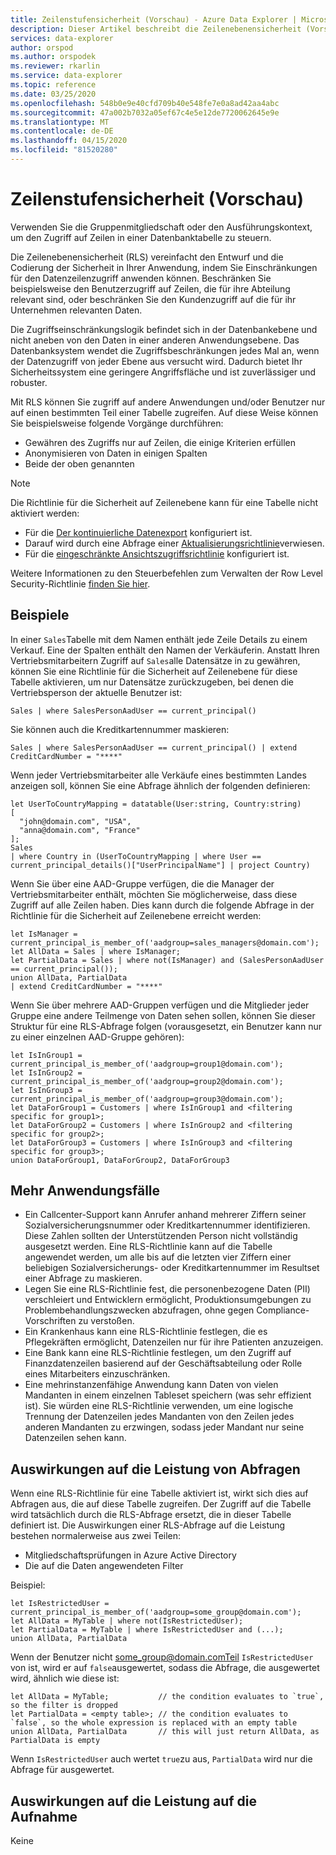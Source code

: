 ```yaml
---
title: Zeilenstufensicherheit (Vorschau) - Azure Data Explorer | Microsoft Docs
description: Dieser Artikel beschreibt die Zeilenebenensicherheit (Vorschau) in Azure Data Explorer.
services: data-explorer
author: orspod
ms.author: orspodek
ms.reviewer: rkarlin
ms.service: data-explorer
ms.topic: reference
ms.date: 03/25/2020
ms.openlocfilehash: 548b0e9e40cfd709b40e548fe7e0a8ad42aa4abc
ms.sourcegitcommit: 47a002b7032a05ef67c4e5e12de7720062645e9e
ms.translationtype: MT
ms.contentlocale: de-DE
ms.lasthandoff: 04/15/2020
ms.locfileid: "81520280"
---
```

# <a name="row-level-security-preview"></a>Zeilenstufensicherheit (Vorschau)

Verwenden Sie die Gruppenmitgliedschaft oder den Ausführungskontext, um den Zugriff auf Zeilen in einer Datenbanktabelle zu steuern.

Die Zeilenebenensicherheit (RLS) vereinfacht den Entwurf und die Codierung der Sicherheit in Ihrer Anwendung, indem Sie Einschränkungen für den Datenzeilenzugriff anwenden können. Beschränken Sie beispielsweise den Benutzerzugriff auf Zeilen, die für ihre Abteilung relevant sind, oder beschränken Sie den Kundenzugriff auf die für ihr Unternehmen relevanten Daten.

Die Zugriffseinschränkungslogik befindet sich in der Datenbankebene und nicht aneben von den Daten in einer anderen Anwendungsebene. Das Datenbanksystem wendet die Zugriffsbeschränkungen jedes Mal an, wenn der Datenzugriff von jeder Ebene aus versucht wird. Dadurch bietet Ihr Sicherheitssystem eine geringere Angriffsfläche und ist zuverlässiger und robuster.

Mit RLS können Sie zugriff auf andere Anwendungen und/oder Benutzer nur auf einen bestimmten Teil einer Tabelle zugreifen. Auf diese Weise können Sie beispielsweise folgende Vorgänge durchführen:

* Gewähren des Zugriffs nur auf Zeilen, die einige Kriterien erfüllen
* Anonymisieren von Daten in einigen Spalten
* Beide der oben genannten

> [!NOTE]
> Die Richtlinie für die Sicherheit auf Zeilenebene kann für eine Tabelle nicht aktiviert werden:
> * Für die [Der kontinuierliche Datenexport](../management/data-export/continuous-data-export.md) konfiguriert ist.
> * Darauf wird durch eine Abfrage einer [Aktualisierungsrichtlinie](./updatepolicy.md)verwiesen.
> * Für die [eingeschränkte Ansichtszugriffsrichtlinie](./restrictedviewaccesspolicy.md) konfiguriert ist.

Weitere Informationen zu den Steuerbefehlen zum Verwalten der Row Level Security-Richtlinie [finden Sie hier](../management/row-level-security-policy.md).

## <a name="examples"></a>Beispiele

In einer `Sales`Tabelle mit dem Namen enthält jede Zeile Details zu einem Verkauf. Eine der Spalten enthält den Namen der Verkäuferin.
Anstatt Ihren Vertriebsmitarbeitern Zugriff auf `Sales`alle Datensätze in zu gewähren, können Sie eine Richtlinie für die Sicherheit auf Zeilenebene für diese Tabelle aktivieren, um nur Datensätze zurückzugeben, bei denen die Vertriebsperson der aktuelle Benutzer ist:

```kusto
Sales | where SalesPersonAadUser == current_principal()
```

Sie können auch die Kreditkartennummer maskieren:

```kusto
Sales | where SalesPersonAadUser == current_principal() | extend CreditCardNumber = "****"
```

Wenn jeder Vertriebsmitarbeiter alle Verkäufe eines bestimmten Landes anzeigen soll, können Sie eine Abfrage ähnlich der folgenden definieren:

```kusto
let UserToCountryMapping = datatable(User:string, Country:string)
[
  "john@domain.com", "USA",
  "anna@domain.com", "France"
];
Sales
| where Country in (UserToCountryMapping | where User == current_principal_details()["UserPrincipalName"] | project Country)
```

Wenn Sie über eine AAD-Gruppe verfügen, die die Manager der Vertriebsmitarbeiter enthält, möchten Sie möglicherweise, dass diese Zugriff auf alle Zeilen haben. Dies kann durch die folgende Abfrage in der Richtlinie für die Sicherheit auf Zeilenebene erreicht werden:

```kusto
let IsManager = current_principal_is_member_of('aadgroup=sales_managers@domain.com');
let AllData = Sales | where IsManager;
let PartialData = Sales | where not(IsManager) and (SalesPersonAadUser == current_principal());
union AllData, PartialData
| extend CreditCardNumber = "****"
```

Wenn Sie über mehrere AAD-Gruppen verfügen und die Mitglieder jeder Gruppe eine andere Teilmenge von Daten sehen sollen, können Sie dieser Struktur für eine RLS-Abfrage folgen (vorausgesetzt, ein Benutzer kann nur zu einer einzelnen AAD-Gruppe gehören):

```kusto
let IsInGroup1 = current_principal_is_member_of('aadgroup=group1@domain.com');
let IsInGroup2 = current_principal_is_member_of('aadgroup=group2@domain.com');
let IsInGroup3 = current_principal_is_member_of('aadgroup=group3@domain.com');
let DataForGroup1 = Customers | where IsInGroup1 and <filtering specific for group1>;
let DataForGroup2 = Customers | where IsInGroup2 and <filtering specific for group2>;
let DataForGroup3 = Customers | where IsInGroup3 and <filtering specific for group3>;
union DataForGroup1, DataForGroup2, DataForGroup3
```

## <a name="more-use-cases"></a>Mehr Anwendungsfälle

* Ein Callcenter-Support kann Anrufer anhand mehrerer Ziffern seiner Sozialversicherungsnummer oder Kreditkartennummer identifizieren. Diese Zahlen sollten der Unterstützenden Person nicht vollständig ausgesetzt werden. Eine RLS-Richtlinie kann auf die Tabelle angewendet werden, um alle bis auf die letzten vier Ziffern einer beliebigen Sozialversicherungs- oder Kreditkartennummer im Resultset einer Abfrage zu maskieren.
* Legen Sie eine RLS-Richtlinie fest, die personenbezogene Daten (PII) verschleiert und Entwicklern ermöglicht, Produktionsumgebungen zu Problembehandlungszwecken abzufragen, ohne gegen Compliance-Vorschriften zu verstoßen.
* Ein Krankenhaus kann eine RLS-Richtlinie festlegen, die es Pflegekräften ermöglicht, Datenzeilen nur für ihre Patienten anzuzeigen.
* Eine Bank kann eine RLS-Richtlinie festlegen, um den Zugriff auf Finanzdatenzeilen basierend auf der Geschäftsabteilung oder Rolle eines Mitarbeiters einzuschränken.
* Eine mehrinstanzenfähige Anwendung kann Daten von vielen Mandanten in einem einzelnen Tableset speichern (was sehr effizient ist). Sie würden eine RLS-Richtlinie verwenden, um eine logische Trennung der Datenzeilen jedes Mandanten von den Zeilen jedes anderen Mandanten zu erzwingen, sodass jeder Mandant nur seine Datenzeilen sehen kann.

## <a name="performance-impact-on-queries"></a>Auswirkungen auf die Leistung von Abfragen

Wenn eine RLS-Richtlinie für eine Tabelle aktiviert ist, wirkt sich dies auf Abfragen aus, die auf diese Tabelle zugreifen. Der Zugriff auf die Tabelle wird tatsächlich durch die RLS-Abfrage ersetzt, die in dieser Tabelle definiert ist. Die Auswirkungen einer RLS-Abfrage auf die Leistung bestehen normalerweise aus zwei Teilen:

* Mitgliedschaftsprüfungen in Azure Active Directory
* Die auf die Daten angewendeten Filter

Beispiel:

```kusto
let IsRestrictedUser = current_principal_is_member_of('aadgroup=some_group@domain.com');
let AllData = MyTable | where not(IsRestrictedUser);
let PartialData = MyTable | where IsRestrictedUser and (...);
union AllData, PartialData
```

Wenn der Benutzer nicht some_group@domain.comTeil `IsRestrictedUser` von ist, wird er auf `false`ausgewertet, sodass die Abfrage, die ausgewertet wird, ähnlich wie diese ist:

```kusto
let AllData = MyTable;           // the condition evaluates to `true`, so the filter is dropped
let PartialData = <empty table>; // the condition evaluates to `false`, so the whole expression is replaced with an empty table
union AllData, PartialData       // this will just return AllData, as PartialData is empty
```

Wenn `IsRestrictedUser` auch wertet `true`zu aus, `PartialData` wird nur die Abfrage für ausgewertet.

## <a name="performance-impact-on-ingestion"></a>Auswirkungen auf die Leistung auf die Aufnahme

Keine
